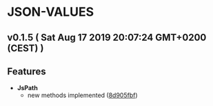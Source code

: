 # JSON-VALUES
## v0.1.5  ( Sat Aug 17 2019 20:07:24 GMT+0200 (CEST) )


## Features

  - **JsPath**
    - new methods implemented
  ([8d905fbf](https://github.com/imrafaelmerino/json-values.git/commit/8d905fbf5024011209bba966a2cfd71658126b8f))
